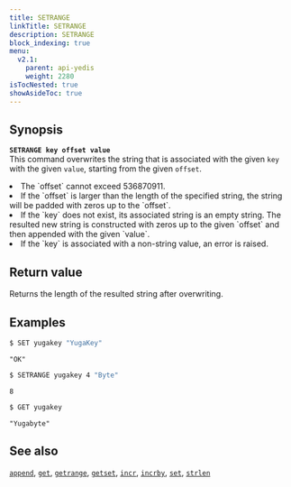```yaml
---
title: SETRANGE
linkTitle: SETRANGE
description: SETRANGE
block_indexing: true
menu:
  v2.1:
    parent: api-yedis
    weight: 2280
isTocNested: true
showAsideToc: true
---
```


## Synopsis

<b>`SETRANGE key offset value`</b><br>
This command overwrites the string that is associated with the given `key` with the given `value`, starting from the given `offset`.
<li> The `offset` cannot exceed 536870911.</li>
<li>If the `offset` is larger than the length of the specified string, the string will be padded with zeros up to the `offset`.</li>
<li>If the `key` does not exist, its associated string is an empty string. The resulted new string is constructed with zeros up to the given `offset` and then appended with the given `value`.</li>
<li>If the `key` is associated with a non-string value, an error is raised.</li>

## Return value

Returns the length of the resulted string after overwriting.

## Examples

```sh
$ SET yugakey "YugaKey"
```

```
"OK"
```

```sh
$ SETRANGE yugakey 4 "Byte"
```

```
8
```

```sh
$ GET yugakey
```

```
"Yugabyte"
```

## See also

[`append`](../append/), [`get`](../get/), [`getrange`](../getrange/), [`getset`](../getset/), [`incr`](../incr/), [`incrby`](../incrby/), [`set`](../set/), [`strlen`](../strlen/)

